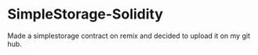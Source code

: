 # SimpleStorage-Solidity
Made a simplestorage contract on remix and decided to upload it on my git hub.
